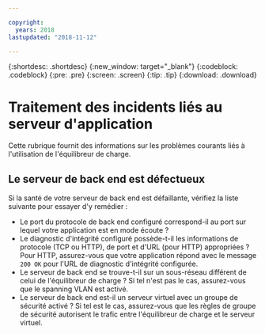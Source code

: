 ```yaml
---

copyright:
  years: 2018
lastupdated: "2018-11-12"

---
```


{:shortdesc: .shortdesc}
{:new_window: target="_blank"}
{:codeblock: .codeblock}
{:pre: .pre}
{:screen: .screen}
{:tip: .tip}
{:download: .download}

# Traitement des incidents liés au serveur d'application
Cette rubrique fournit des informations sur les problèmes courants liés à l'utilisation de l'équilibreur de charge. 

## Le serveur de back end est défectueux
Si la santé de votre serveur de back end est défaillante, vérifiez la liste suivante pour essayer d'y remédier :

* Le port du protocole de back end configuré correspond-il au port sur lequel votre application est en mode écoute ?
* Le diagnostic d'intégrité configuré possède-t-il les informations de protocole (TCP ou HTTP), de port et d'URL (pour HTTP) appropriées ? Pour HTTP, assurez-vous que votre application répond avec le message `200 OK` pour l'URL de diagnostic d'intégrité configurée. 
* Le serveur de back end se trouve-t-il sur un sous-réseau différent de celui de l'équilibreur de charge ? Si tel n'est pas le cas, assurez-vous que le spanning VLAN est activé. 
* Le serveur de back end est-il un serveur virtuel avec un groupe de sécurité activé ? Si tel est le cas, assurez-vous que les règles de groupe de sécurité autorisent le trafic entre l'équilibreur de charge et le serveur virtuel.

